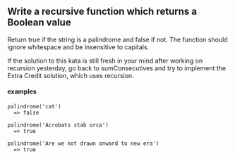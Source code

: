 ## Write a recursive function which returns a Boolean value

Return true if the string is a palindrome and false if not. The function should ignore whitespace and be insensitive to capitals.

If the solution to this kata is still fresh in your mind after working on recursion yesterday, go back to sumConsecutives and try to implement the Extra Credit solution, which uses recursion.

#### examples

```
palindrome('cat')
  => false

```

```
palindrome('Acrobats stab orca')
  => true

```

```
palindrome('Are we not drawn onward to new era')
  => true

```
